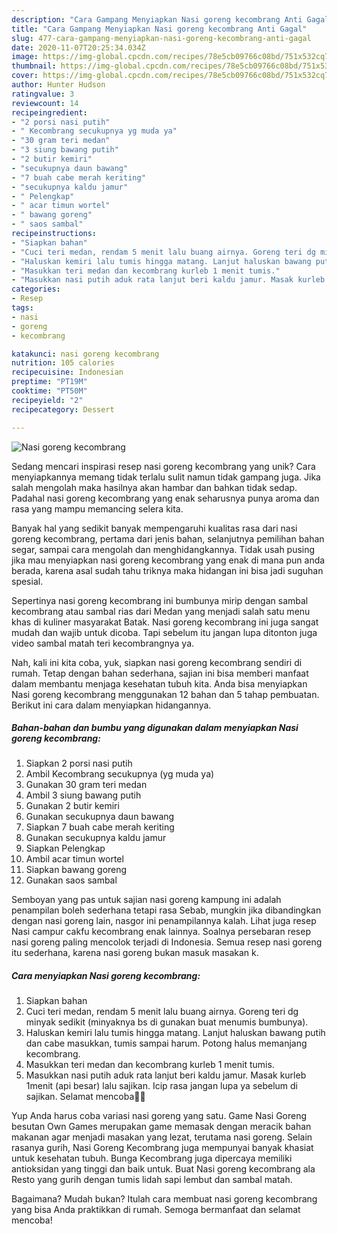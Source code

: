 ```yaml
---
description: "Cara Gampang Menyiapkan Nasi goreng kecombrang Anti Gagal"
title: "Cara Gampang Menyiapkan Nasi goreng kecombrang Anti Gagal"
slug: 477-cara-gampang-menyiapkan-nasi-goreng-kecombrang-anti-gagal
date: 2020-11-07T20:25:34.034Z
image: https://img-global.cpcdn.com/recipes/78e5cb09766c08bd/751x532cq70/nasi-goreng-kecombrang-foto-resep-utama.jpg
thumbnail: https://img-global.cpcdn.com/recipes/78e5cb09766c08bd/751x532cq70/nasi-goreng-kecombrang-foto-resep-utama.jpg
cover: https://img-global.cpcdn.com/recipes/78e5cb09766c08bd/751x532cq70/nasi-goreng-kecombrang-foto-resep-utama.jpg
author: Hunter Hudson
ratingvalue: 3
reviewcount: 14
recipeingredient:
- "2 porsi nasi putih"
- " Kecombrang secukupnya yg muda ya"
- "30 gram teri medan"
- "3 siung bawang putih"
- "2 butir kemiri"
- "secukupnya daun bawang"
- "7 buah cabe merah keriting"
- "secukupnya kaldu jamur"
- " Pelengkap"
- " acar timun wortel"
- " bawang goreng"
- " saos sambal"
recipeinstructions:
- "Siapkan bahan"
- "Cuci teri medan, rendam 5 menit lalu buang airnya. Goreng teri dg minyak sedikit (minyaknya bs di gunakan buat menumis bumbunya)."
- "Haluskan kemiri lalu tumis hingga matang. Lanjut haluskan bawang putih dan cabe masukkan, tumis sampai harum. Potong halus memanjang kecombrang."
- "Masukkan teri medan dan kecombrang kurleb 1 menit tumis."
- "Masukkan nasi putih aduk rata lanjut beri kaldu jamur. Masak kurleb 1menit (api besar) lalu sajikan. Icip rasa jangan lupa ya sebelum di sajikan. Selamat mencoba👌🏻"
categories:
- Resep
tags:
- nasi
- goreng
- kecombrang

katakunci: nasi goreng kecombrang 
nutrition: 105 calories
recipecuisine: Indonesian
preptime: "PT19M"
cooktime: "PT50M"
recipeyield: "2"
recipecategory: Dessert

---
```



![Nasi goreng kecombrang](https://img-global.cpcdn.com/recipes/78e5cb09766c08bd/751x532cq70/nasi-goreng-kecombrang-foto-resep-utama.jpg)

Sedang mencari inspirasi resep nasi goreng kecombrang yang unik? Cara menyiapkannya memang tidak terlalu sulit namun tidak gampang juga. Jika salah mengolah maka hasilnya akan hambar dan bahkan tidak sedap. Padahal nasi goreng kecombrang yang enak seharusnya punya aroma dan rasa yang mampu memancing selera kita.

Banyak hal yang sedikit banyak mempengaruhi kualitas rasa dari nasi goreng kecombrang, pertama dari jenis bahan, selanjutnya pemilihan bahan segar, sampai cara mengolah dan menghidangkannya. Tidak usah pusing jika mau menyiapkan nasi goreng kecombrang yang enak di mana pun anda berada, karena asal sudah tahu triknya maka hidangan ini bisa jadi suguhan spesial.

Sepertinya nasi goreng kecombrang ini bumbunya mirip dengan sambal kecombrang atau sambal rias dari Medan yang menjadi salah satu menu khas di kuliner masyarakat Batak. Nasi goreng kecombrang ini juga sangat mudah dan wajib untuk dicoba. Tapi sebelum itu jangan lupa ditonton juga video sambal matah teri kecombrangnya ya.


Nah, kali ini kita coba, yuk, siapkan nasi goreng kecombrang sendiri di rumah. Tetap dengan bahan sederhana, sajian ini bisa memberi manfaat dalam membantu menjaga kesehatan tubuh kita. Anda bisa menyiapkan Nasi goreng kecombrang menggunakan 12 bahan dan 5 tahap pembuatan. Berikut ini cara dalam menyiapkan hidangannya.

<!--inarticleads1-->

##### Bahan-bahan dan bumbu yang digunakan dalam menyiapkan Nasi goreng kecombrang:

1. Siapkan 2 porsi nasi putih
1. Ambil  Kecombrang secukupnya (yg muda ya)
1. Gunakan 30 gram teri medan
1. Ambil 3 siung bawang putih
1. Gunakan 2 butir kemiri
1. Gunakan secukupnya daun bawang
1. Siapkan 7 buah cabe merah keriting
1. Gunakan secukupnya kaldu jamur
1. Siapkan  Pelengkap
1. Ambil  acar timun wortel
1. Siapkan  bawang goreng
1. Gunakan  saos sambal


Semboyan yang pas untuk sajian nasi goreng kampung ini adalah penampilan boleh sederhana tetapi rasa Sebab, mungkin jika dibandingkan dengan nasi goreng lain, nasgor ini penampilannya kalah. Lihat juga resep Nasi campur cakfu kecombrang enak lainnya. Soalnya persebaran resep nasi goreng paling mencolok terjadi di Indonesia. Semua resep nasi goreng itu sederhana, karena nasi goreng bukan masuk masakan k. 

<!--inarticleads2-->

##### Cara menyiapkan Nasi goreng kecombrang:

1. Siapkan bahan
1. Cuci teri medan, rendam 5 menit lalu buang airnya. Goreng teri dg minyak sedikit (minyaknya bs di gunakan buat menumis bumbunya).
1. Haluskan kemiri lalu tumis hingga matang. Lanjut haluskan bawang putih dan cabe masukkan, tumis sampai harum. Potong halus memanjang kecombrang.
1. Masukkan teri medan dan kecombrang kurleb 1 menit tumis.
1. Masukkan nasi putih aduk rata lanjut beri kaldu jamur. Masak kurleb 1menit (api besar) lalu sajikan. Icip rasa jangan lupa ya sebelum di sajikan. Selamat mencoba👌🏻


Yup Anda harus coba variasi nasi goreng yang satu. Game Nasi Goreng besutan Own Games merupakan game memasak dengan meracik bahan makanan agar menjadi masakan yang lezat, terutama nasi goreng. Selain rasanya gurih, Nasi Goreng Kecombrang juga mempunyai banyak khasiat untuk kesehatan tubuh. Bunga Kecombrang juga dipercaya memiliki antioksidan yang tinggi dan baik untuk. Buat Nasi goreng kecombrang ala Resto yang gurih dengan tumis lidah sapi lembut dan sambal matah. 

Bagaimana? Mudah bukan? Itulah cara membuat nasi goreng kecombrang yang bisa Anda praktikkan di rumah. Semoga bermanfaat dan selamat mencoba!
